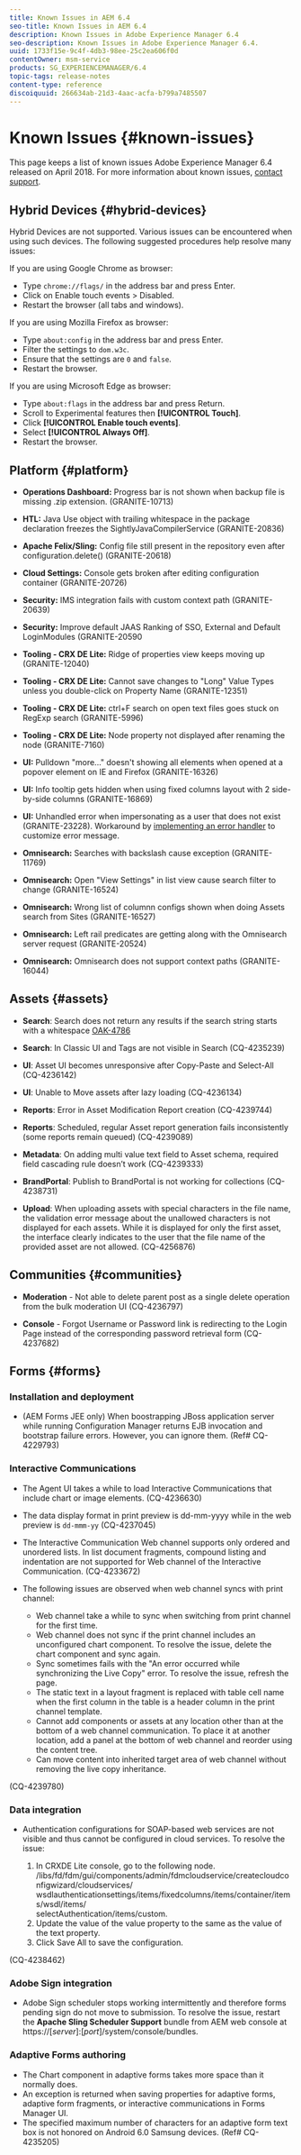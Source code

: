 ```yaml
---
title: Known Issues in AEM 6.4
seo-title: Known Issues in AEM 6.4
description: Known Issues in Adobe Experience Manager 6.4
seo-description: Known Issues in Adobe Experience Manager 6.4.
uuid: 1733f15e-9c4f-4db3-98ee-25c2ea606f0d
contentOwner: msm-service
products: SG_EXPERIENCEMANAGER/6.4
topic-tags: release-notes
content-type: reference
discoiquuid: 266634ab-21d3-4aac-acfa-b799a7485507
---
```


# Known Issues {#known-issues}

This page keeps a list of known issues Adobe Experience Manager 6.4 released on April 2018. For more information about known issues, [contact support](https://helpx.adobe.com/support/experience-manager.html).

## Hybrid Devices {#hybrid-devices}

Hybrid Devices are not supported. Various issues can be encountered when using such devices. The following suggested procedures help resolve many issues:

If you are using Google Chrome as browser:
* Type `chrome://flags/` in the address bar and press Enter.
* Click on Enable touch events &gt; Disabled.
* Restart the browser (all tabs and windows).
  
If you are using Mozilla Firefox as browser:
* Type `about:config` in the address bar and press Enter.
* Filter the settings to `dom.w3c`.
* Ensure that the settings are `0` and `false`.
* Restart the browser.

If you are using Microsoft Edge as browser:

* Type `about:flags` in the address bar and press Return.
* Scroll to Experimental features then **[!UICONTROL Touch]**.
* Click **[!UICONTROL Enable touch events]**.
* Select **[!UICONTROL Always Off]**.
* Restart the browser.

## Platform {#platform}

* **Operations Dashboard:** Progress bar is not shown when backup file is missing .zip extension. (GRANITE-10713)
* **HTL:** Java Use object with trailing whitespace in the package declaration freezes the SightlyJavaCompilerService (GRANITE-20836)
* **Apache Felix/Sling:** Config file still present in the repository even after configuration.delete() (GRANITE-20618)
* **Cloud Settings:** Console gets broken after editing configuration container (GRANITE-20726)
* **Security:** IMS integration fails with custom context path (GRANITE-20639)
* **Security:** Improve default JAAS Ranking of SSO, External and Default LoginModules (GRANITE-20590
* **Tooling - CRX DE Lite:** Ridge of properties view keeps moving up (GRANITE-12040)
* **Tooling - CRX DE Lite:** Cannot save changes to "Long" Value Types unless you double-click on Property Name (GRANITE-12351)  

* **Tooling - CRX DE Lite:** ctrl+F search on open text files goes stuck on RegExp search (GRANITE-5996)  

* **Tooling - CRX DE Lite:** Node property not displayed after renaming the node (GRANITE-7160)
* **UI:** Pulldown "more..." doesn't showing all elements when opened at a popover element on IE and Firefox (GRANITE-16326)
* **UI:** Info tooltip gets hidden when using fixed columns layout with 2 side-by-side columns (GRANITE-16869)
* **UI:** Unhandled error when impersonating as a user that does not exist (GRANITE-23228). Workaround by [implementing an error handler](/help/sites-developing/customizing-errorhandler-pages.md) to customize error message.  

* **Omnisearch:** Searches with backslash cause exception (GRANITE-11769)
* **Omnisearch:** Open "View Settings" in list view cause search filter to change (GRANITE-16524)
* **Omnisearch:** Wrong list of columnn configs shown when doing Assets search from Sites (GRANITE-16527)  

* **Omnisearch:** Left rail predicates are getting along with the Omnisearch server request (GRANITE-20524)
* **Omnisearch:** Omnisearch does not support context paths (GRANITE-16044)

## Assets {#assets}

* **Search**: Search does not return any results if the search string starts with a whitespace [OAK-4786](https://issues.apache.org/jira/browse/OAK-4786)

* **Search**: In Classic UI and Tags are not visible in Search (CQ-4235239)

* **UI**: Asset UI becomes unresponsive after Copy-Paste and Select-All (CQ-4236142)

* **UI**: Unable to Move assets after lazy loading (CQ-4236134)

* **Reports**: Error in Asset Modification Report creation (CQ-4239744)

* **Reports**: Scheduled, regular Asset report generation fails inconsistently (some reports remain queued) (CQ-4239089)

* **Metadata**: On adding multi value text field to Asset schema, required field cascading rule doesn’t work (CQ-4239333)

* **BrandPortal**: Publish to BrandPortal is not working for collections (CQ-4238731)

* **Upload**: When uploading assets with special characters in the file name, the validation error message about the unallowed characters is not displayed for each assets. While it is displayed for only the first asset, the interface clearly indicates to the user that the file name of the provided asset are not allowed. (CQ-4256876)

## Communities {#communities}

* **Moderation** - Not able to delete parent post as a single delete operation from the bulk moderation UI (CQ-4236797)

* **Console** - Forgot Username or Password link is redirecting to the Login Page instead of the corresponding password retrieval form (CQ-4237682)

## Forms {#forms}

### Installation and deployment

* (AEM Forms JEE only) When boostrapping JBoss application server while running Configuration Manager returns EJB invocation and bootstrap failure errors. However, you can ignore them. (Ref# CQ-4229793)

### Interactive Communications

* The Agent UI takes a while to load Interactive Communications that include chart or image elements. (CQ-4236630)
* The data display format in print preview is dd-mm-yyyy while in the web preview is `dd-mmm-yy` (CQ-4237045)  
* The Interactive Communication Web channel supports only ordered and unordered lists. In list document fragments, compound listing and indentation are not supported for Web channel of the Interactive Communication. (CQ-4233672)
* The following issues are observed when web channel syncs with print channel:

    * Web channel take a while to sync when switching from print channel for the first time.
    * Web channel does not sync if the print channel includes an unconfigured chart component. To resolve the issue, delete the chart component and sync again.
    * Sync sometimes fails with the "An error occurred while synchronizing the Live Copy" error. To resolve the issue, refresh the page.
    * The static text in a layout fragment is replaced with table cell name when the first column in the table is a header column in the print channel template.
    * Cannot add components or assets at any location other than at the bottom of a web channel communication. To place it at another location, add a panel at the bottom of web channel and reorder using the content tree.
    * Can move content into inherited target area of web channel without removing the live copy inheritance.

(CQ-4239780)

### Data integration

* Authentication configurations for SOAP-based web services are not visible and thus cannot be configured in cloud services. To resolve the issue:

    1. In CRXDE Lite console, go to the following node.  
    /libs/fd/fdm/gui/components/admin/fdmcloudservice/createcloudconfigwizard/cloudservices/  
    wsdlauthenticationsettings/items/fixedcolumns/items/container/items/wsdl/items/  
    selectAuthentication/items/custom.  
    1. Update the value of the value property to the same as the value of the text property.  
    1. Click Save All to save the configuration.

(CQ-4238462)

### Adobe Sign integration

* Adobe Sign scheduler stops working intermittently and therefore forms pending sign do not move to submission. To resolve the issue, restart the **Apache Sling Scheduler Support** bundle from AEM web console at https://[*server*]:[*port*]/system/console/bundles.

### Adaptive Forms authoring

* The Chart component in adaptive forms takes more space than it normally does.
* An exception is returned when saving properties for adaptive forms, adaptive form fragments, or interactive communications in Forms Manager UI.
* The specified maximum number of characters for an adaptive form text box is not honored on Android 6.0 Samsung devices. (Ref# CQ-4235205)

